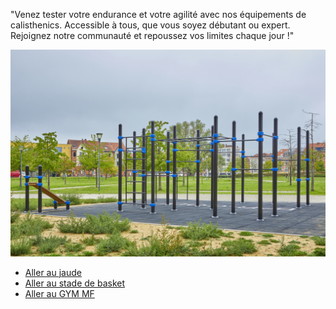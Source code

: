 "Venez tester votre endurance et votre agilité avec nos équipements de calisthenics. Accessible à tous, que vous soyez débutant ou expert. Rejoignez notre communauté et repoussez vos limites chaque jour !"

![alt text](SWP.jpg)


- [Aller au jaude](walid_babaaissa_place_de_jaude.md)
- [Aller au stade de basket](failler_owen_terrain_de_basket.md)
- [Aller au GYM MF ](ishak_sadallah_Gym.md)
